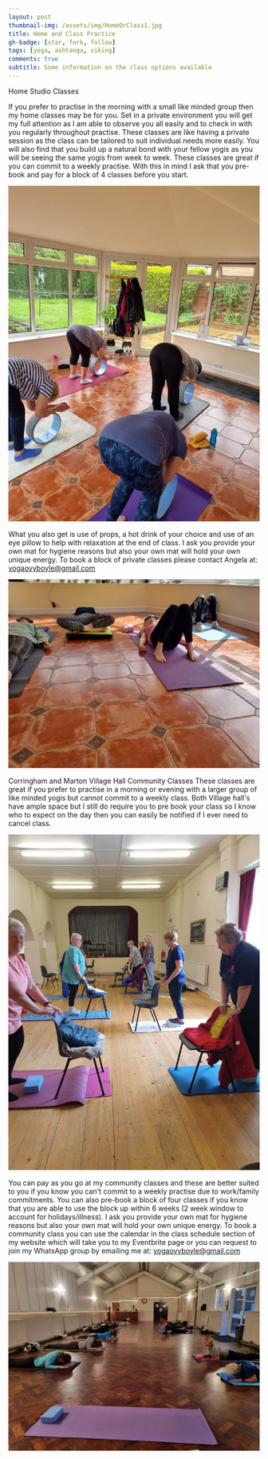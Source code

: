 ```yaml
---
layout: post
thumbnail-img: /assets/img/HomeOrClass1.jpg
title: Home and Class Practice 
gh-badge: [star, fork, follow]
tags: [yoga, ashtanga, viking]
comments: true
subtitle: Some information on the class options available
---
```


Home Studio Classes 

If you prefer to practise in the morning with a small like minded group then my home classes may be for you. Set in a private environment you will get my full attention as I am able to observe you all easily and to check in with you regularly throughout practise. These classes are like having a private session as the class can be tailored to suit individual needs more easily. You will also find that you build up a natural bond with your fellow yogis as you will be seeing the same yogis from week to week. These classes are great if you can commit to a weekly practise. With this in mind I ask that you pre-book and pay for a block of 4 classes before you start.

<img title="Home Or Class 5" alt="" src="/assets/img/HomeOrClass5.jpg">

What you also get is use of props, a hot drink of your choice and use of an eye pillow to help with relaxation at the end of class.
I ask you provide your own mat for hygiene reasons but also your own mat will hold your own unique energy. 
To book a block of private classes please contact Angela at: yogaovyboyle@gmail.com 

<img title="Home Or Class 6" alt="" src="/assets/img/HomeOrClass6.jpg">

Corringham and Marton Village Hall Community Classes 
These classes are great if you prefer to practise in a morning or evening with a larger group of like minded yogis but cannot commit to a weekly class. Both Village hall's have ample space but I still do require you to pre book your class so I know who to expect on the day then you can easily be notified if I ever need to cancel class. 

<img title="Home Or Class 4" alt="" src="/assets/img/HomeOrClass4.jpg">

You can pay as you go at my community classes and these are better suited to you if you know you can't commit to a weekly practise due to work/family commitments. You can also pre-book a block of four classes if you know that you are able to use the block up within 6 weeks (2 week window to account for holidays/illness). I ask you provide your own mat for hygiene reasons but also your own mat will hold your own unique energy.
To book a community class you can use the calendar in the class schedule section of my website which will take you to my Eventbrite page or you can request to join my WhatsApp group by emailing me at: yogaovyboyle@gmail.com

<img title="Home Or Class 2" alt="" src="/assets/img/HomeOrClass2.jpg">
